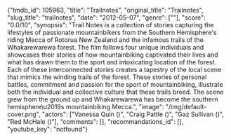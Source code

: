 {"tmdb_id": 105963, "title": "Trailnotes", "original_title": "Trailnotes", "slug_title": "trailnotes", "date": "2012-05-07", "genre": [""], "score": "0.0/10", "synopsis": "Trail Notes is a collection of stories capturing the lifestyles of passionate mountainbikers from the Southern Hemisphere's riding Mecca of Rotorua New Zealand and the infamous trails of the Whakarewarewa forest. The film follows four unique individuals and showcases their stories of how mountainbiking captivated their lives and what has drawn them to the sport and intoxicating location of the forest.  Each of these interconnected stories creates a tapestry of the local scene that mimics the winding trails of the forest. These stories of personal battles, commitment and passion for the sport of mountainbiking, illustrate both the individual and collective culture that these trails breed. The scene grew from the ground up and Whakarewarewa has become the southern hemisphere\u2019s mountainbiking Mecca.", "image": "/img/default-cover.png", "actors": ["Vanessa Quin ()", "Craig Pattle ()", "Gaz Sullivan ()", "Red McHale ()"], "comments": [], "recommandations_id": [], "youtube_key": "notfound"}
